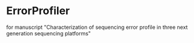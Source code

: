 # ErrorProfiler
for manuscript "Characterization of sequencing error profile in three next generation sequencing platforms"
